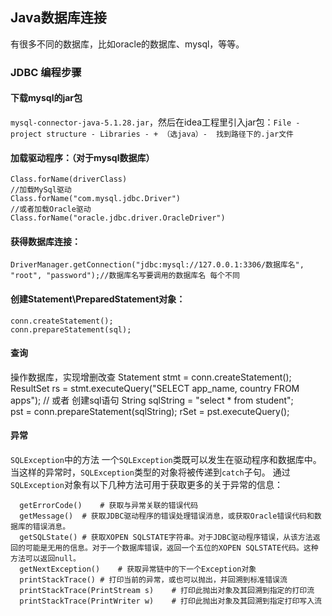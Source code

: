 ## Java数据库连接
有很多不同的数据库，比如oracle的数据库、mysql，等等。
### JDBC 编程步骤
#### 下载mysql的jar包
```mysql-connector-java-5.1.28.jar```，然后在idea工程里引入jar包：```File - project structure - Libraries - + （选java）- 
找到路径下的.jar文件```
#### 加载驱动程序：（对于mysql数据库）

    Class.forName(driverClass)
    //加载MySql驱动
    Class.forName("com.mysql.jdbc.Driver")
    //或者加载Oracle驱动
    Class.forName("oracle.jdbc.driver.OracleDriver")
    
#### 获得数据库连接：

    DriverManager.getConnection("jdbc:mysql://127.0.0.1:3306/数据库名", "root", "password");//数据库名写要调用的数据库名 每个不同
#### 创建Statement\PreparedStatement对象：

    conn.createStatement();
    conn.prepareStatement(sql);
    
    
#### 查询
操作数据库，实现增删改查
        Statement stmt = conn.createStatement();
        ResultSet rs = stmt.executeQuery("SELECT app_name, country FROM apps");
        // 或者 创建sql语句
        String sqlString = "select * from student";       
        pst = conn.prepareStatement(sqlString);
        rSet = pst.executeQuery();
        
#### 异常
```SQLException```中的方法
一个```SQLException```类既可以发生在驱动程序和数据库中。当这样的异常时，```SQLException```类型的对象将被传递到```catch```子句。
通过```SQLException```对象有以下几种方法可用于获取更多的关于异常的信息：


      getErrorCode()	# 获取与异常关联的错误代码
      getMessage()	# 获取JDBC驱动程序的错误处理错误消息，或获取Oracle错误代码和数据库的错误消息。
      getSQLState()	# 获取XOPEN SQLSTATE字符串。对于JDBC驱动程序错误，从该方法返回的可能是无用的信息。对于一个数据库错误，返回一个五位的XOPEN SQLSTATE代码。这种方法可以返回null。
      getNextException()	# 获取异常链中的下一个Exception对象
      printStackTrace()	# 打印当前的异常，或也可以抛出，并回溯到标准错误流
      printStackTrace(PrintStream s)	# 打印此抛出对象及其回溯到指定的打印流
      printStackTrace(PrintWriter w)	# 打印此抛出对象及其回溯到指定打印写入流
